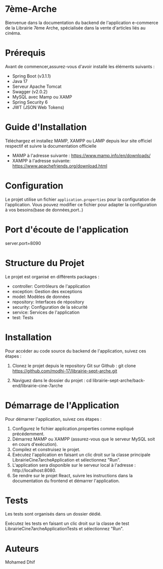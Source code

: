 

# 7ème-Arche 
Bienvenue dans la documentation du backend de l'application e-commerce de la Librairie 7ème Arche, spécialisée dans la vente d'articles liés au cinéma.

# Prérequis
Avant de commencer,assurez-vous d'avoir installé les éléments suivants :

* Spring Boot (v3.1.1)
* Java 17
* Serveur Apache Tomcat 
* Swagger (v2.0.2)
* MySQL avec Mamp ou XAMP
* Spring Security 6
* JWT (JSON Web Tokens)


# Guide d'Installation

Téléchargez et installez MAMP, XAMPP ou LAMP depuis leur site officiel respectif et suivre la documentation officielle
*  MAMP à l'adresse suivante : https://www.mamp.info/en/downloads/
*  XAMPP à l'adresse suivante: https://www.apachefriends.org/download.html

# Configuration
Le projet utilise un fichier `application.properties` pour la configuration de l'application.
Vous pouvez modifier ce fichier pour adapter la configuration à vos besoins(base de données,port..)

# Port d'écoute de l'application
server.port=8090

# Structure du Projet
Le projet est organisé en différents packages :

* controller: Contrôleurs de l'application
* exception: Gestion des exceptions
* model: Modèles de données
* repository: Interfaces de répository
* security: Configuration de la sécurité
* service: Services de l'application
* test: Tests



# Installation
Pour accéder au code source du backend de l'application, suivez ces étapes :

1. Clonez le projet depuis le repository Git sur Github :
git clone https://github.com/modhi-17/librairie-sept-arche.git

2. Naviguez dans le dossier du projet :
cd librairie-sept-arche/back-end/librairie-cine-7arche

# Démarrage de l'Application

Pour démarrer l'application, suivez ces étapes :

1. Configurez le fichier application.properties comme expliqué précédemment.
2. Démarrez MAMP ou XAMPP (assurez-vous que le serveur MySQL soit en cours d'exécution).
3. Compilez et construisez le projet.
4. Exécutez l'application en faisant un clic droit sur la classe principale LibrairieCine7archeApplication et sélectionnez "Run".
5. L'application sera disponible sur le serveur local à l'adresse : http://localhost:8080.
6. Se rendre sur le projet React, suivre les instructions dans la documentation du frontend et démarrer l'application.


# Tests
Les tests sont organisés dans un dossier dédié.

Exécutez les tests en faisant un clic droit sur la classe de test LibrairieCine7archeApplicationTests et sélectionnez "Run".

# Auteurs
Mohamed Dhif

